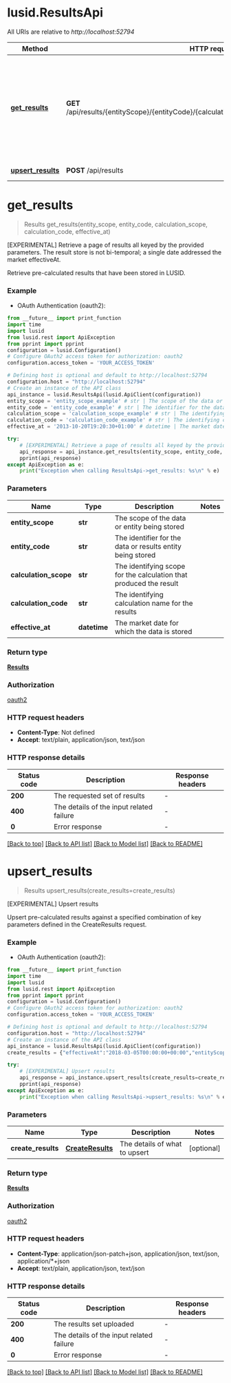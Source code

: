 # lusid.ResultsApi

All URIs are relative to *http://localhost:52794*

Method | HTTP request | Description
------------- | ------------- | -------------
[**get_results**](ResultsApi.md#get_results) | **GET** /api/results/{entityScope}/{entityCode}/{calculationScope}/{calculationCode}/{effectiveAt} | [EXPERIMENTAL] Retrieve a page of results all keyed by the provided parameters. The result store is not bi-temporal; a single date  addressed the market effectiveAt.
[**upsert_results**](ResultsApi.md#upsert_results) | **POST** /api/results | [EXPERIMENTAL] Upsert results


# **get_results**
> Results get_results(entity_scope, entity_code, calculation_scope, calculation_code, effective_at)

[EXPERIMENTAL] Retrieve a page of results all keyed by the provided parameters. The result store is not bi-temporal; a single date  addressed the market effectiveAt.

Retrieve pre-calculated results that have been stored in LUSID.

### Example

* OAuth Authentication (oauth2):
```python
from __future__ import print_function
import time
import lusid
from lusid.rest import ApiException
from pprint import pprint
configuration = lusid.Configuration()
# Configure OAuth2 access token for authorization: oauth2
configuration.access_token = 'YOUR_ACCESS_TOKEN'

# Defining host is optional and default to http://localhost:52794
configuration.host = "http://localhost:52794"
# Create an instance of the API class
api_instance = lusid.ResultsApi(lusid.ApiClient(configuration))
entity_scope = 'entity_scope_example' # str | The scope of the data or entity being stored
entity_code = 'entity_code_example' # str | The identifier for the data or results entity being stored
calculation_scope = 'calculation_scope_example' # str | The identifying scope for the calculation that produced the result
calculation_code = 'calculation_code_example' # str | The identifying calculation name for the results
effective_at = '2013-10-20T19:20:30+01:00' # datetime | The market date for which the data is stored

try:
    # [EXPERIMENTAL] Retrieve a page of results all keyed by the provided parameters. The result store is not bi-temporal; a single date  addressed the market effectiveAt.
    api_response = api_instance.get_results(entity_scope, entity_code, calculation_scope, calculation_code, effective_at)
    pprint(api_response)
except ApiException as e:
    print("Exception when calling ResultsApi->get_results: %s\n" % e)
```

### Parameters

Name | Type | Description  | Notes
------------- | ------------- | ------------- | -------------
 **entity_scope** | **str**| The scope of the data or entity being stored | 
 **entity_code** | **str**| The identifier for the data or results entity being stored | 
 **calculation_scope** | **str**| The identifying scope for the calculation that produced the result | 
 **calculation_code** | **str**| The identifying calculation name for the results | 
 **effective_at** | **datetime**| The market date for which the data is stored | 

### Return type

[**Results**](Results.md)

### Authorization

[oauth2](../README.md#oauth2)

### HTTP request headers

 - **Content-Type**: Not defined
 - **Accept**: text/plain, application/json, text/json

### HTTP response details
| Status code | Description | Response headers |
|-------------|-------------|------------------|
**200** | The requested set of results |  -  |
**400** | The details of the input related failure |  -  |
**0** | Error response |  -  |

[[Back to top]](#) [[Back to API list]](../README.md#documentation-for-api-endpoints) [[Back to Model list]](../README.md#documentation-for-models) [[Back to README]](../README.md)

# **upsert_results**
> Results upsert_results(create_results=create_results)

[EXPERIMENTAL] Upsert results

Upsert pre-calculated results against a specified combination of key parameters defined in the CreateResults request.

### Example

* OAuth Authentication (oauth2):
```python
from __future__ import print_function
import time
import lusid
from lusid.rest import ApiException
from pprint import pprint
configuration = lusid.Configuration()
# Configure OAuth2 access token for authorization: oauth2
configuration.access_token = 'YOUR_ACCESS_TOKEN'

# Defining host is optional and default to http://localhost:52794
configuration.host = "http://localhost:52794"
# Create an instance of the API class
api_instance = lusid.ResultsApi(lusid.ApiClient(configuration))
create_results = {"effectiveAt":"2018-03-05T00:00:00+00:00","entityScope":"MyEntityScope","entityCode":"MyEntityCode","calculationScope":"MyCalculationScope","calculationCode":"MyCalculationCode","format":"DataReader","data":"[]"} # CreateResults | The details of what to upsert (optional)

try:
    # [EXPERIMENTAL] Upsert results
    api_response = api_instance.upsert_results(create_results=create_results)
    pprint(api_response)
except ApiException as e:
    print("Exception when calling ResultsApi->upsert_results: %s\n" % e)
```

### Parameters

Name | Type | Description  | Notes
------------- | ------------- | ------------- | -------------
 **create_results** | [**CreateResults**](CreateResults.md)| The details of what to upsert | [optional] 

### Return type

[**Results**](Results.md)

### Authorization

[oauth2](../README.md#oauth2)

### HTTP request headers

 - **Content-Type**: application/json-patch+json, application/json, text/json, application/*+json
 - **Accept**: text/plain, application/json, text/json

### HTTP response details
| Status code | Description | Response headers |
|-------------|-------------|------------------|
**200** | The results set uploaded |  -  |
**400** | The details of the input related failure |  -  |
**0** | Error response |  -  |

[[Back to top]](#) [[Back to API list]](../README.md#documentation-for-api-endpoints) [[Back to Model list]](../README.md#documentation-for-models) [[Back to README]](../README.md)


